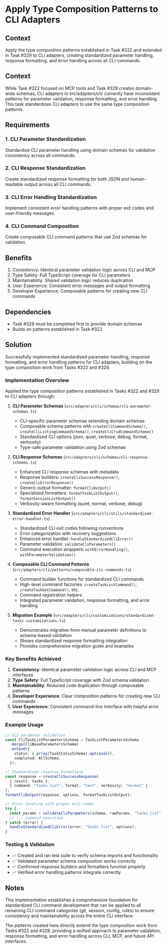 # Apply Type Composition Patterns to CLI Adapters

## Context

Apply the type composition patterns established in Task #322 and extended in Task #329 to CLI adapters, creating standardized parameter handling, response formatting, and error handling across all CLI commands.

## Context

While Task #322 focused on MCP tools and Task #329 creates domain-wide schemas, CLI adapters in src/adapters/cli/ currently have inconsistent patterns for parameter validation, response formatting, and error handling. This task standardizes CLI adapters to use the same type composition patterns.

## Requirements

### 1. CLI Parameter Standardization

Standardize CLI parameter handling using domain schemas for validation consistency across all commands.

### 2. CLI Response Standardization

Create standardized response formatting for both JSON and human-readable output across all CLI commands.

### 3. CLI Error Handling Standardization

Implement consistent error handling patterns with proper exit codes and user-friendly messages.

### 4. CLI Command Composition

Create composable CLI command patterns that use Zod schemas for validation.

## Benefits

1. Consistency: Identical parameter validation logic across CLI and MCP
2. Type Safety: Full TypeScript coverage for CLI parameters
3. Maintainability: Shared validation logic reduces duplication
4. User Experience: Consistent error messages and output formatting
5. Developer Experience: Composable patterns for creating new CLI commands

## Dependencies

- Task #329 must be completed first to provide domain schemas
- Builds on patterns established in Task #322

## Solution

Successfully implemented standardized parameter handling, response formatting, and error handling patterns for CLI adapters, building on the type composition work from Tasks #322 and #329.

### Implementation Overview

Applied the type composition patterns established in Tasks #322 and #329 to CLI adapters through:

1. **CLI Parameter Schemas** (`src/adapters/cli/schemas/cli-parameter-schemas.ts`)
   - CLI-specific parameter schemas extending domain schemas
   - Composable schema patterns with `createCliCommandSchema()`, `createCliListingCommandSchema()`, `createCliCrudCommandSchema()`
   - Standardized CLI options (json, quiet, verbose, debug, format, verbosity)
   - Type-safe parameter validation using Zod schemas

2. **CLI Response Schemas** (`src/adapters/cli/schemas/cli-response-schemas.ts`)
   - Enhanced CLI response schemas with metadata
   - Response builders: `createCliSuccessResponse()`, `createCliErrorResponse()`
   - Generic output formatter: `formatCliOutput()`
   - Specialized formatters: `formatTaskListOutput()`, `formatSessionListOutput()`
   - Verbosity-aware formatting (quiet, normal, verbose, debug)

3. **Standardized Error Handler** (`src/adapters/cli/utils/standardized-error-handler.ts`)
   - Standardized CLI exit codes following conventions
   - Error categorization with recovery suggestions
   - Enhanced error handler: `handleStandardizedCliError()`
   - Parameter validation: `validateCliParameters()`
   - Command execution wrappers: `withErrorHandling()`, `withParameterValidation()`

4. **Composable CLI Command Patterns** (`src/adapters/cli/patterns/composable-cli-commands.ts`)
   - Command builder functions for standardized CLI commands
   - High-level command factories: `createTaskListCommand()`, `createTaskGetCommand()`, etc.
   - Command registration helpers
   - Integrated parameter validation, response formatting, and error handling

5. **Migration Example** (`src/adapters/cli/customizations/standardized-tasks-customizations.ts`)
   - Demonstrates migration from manual parameter definitions to schema-based validation
   - Shows standardized response formatting integration
   - Provides comprehensive migration guide and examples

### Key Benefits Achieved

1. **Consistency**: Identical parameter validation logic across CLI and MCP interfaces
2. **Type Safety**: Full TypeScript coverage with Zod schema validation  
3. **Maintainability**: Reduced code duplication through composable patterns
4. **Developer Experience**: Clear composition patterns for creating new CLI commands
5. **User Experience**: Consistent command-line interface with helpful error messages

### Example Usage

```typescript
// CLI parameter validation
const CliTaskListParametersSchema = TaskListParametersSchema
  .merge(CliBaseParametersSchema)
  .extend({
    status: z.array(TaskStatusSchema).optional(),
    completed: AllSchema,
  });

// Standardized response formatting
const response = createCliSuccessResponse(
  { result: tasks },
  { command: "tasks.list", format: "text", verbosity: "normal" }
);
formatCliOutput(response, options, formatTaskListOutput);

// Error handling with proper exit codes
try {
  const params = validateCliParameters(schema, rawParams, "tasks.list");
  // ... command execution
} catch (error) {
  handleStandardizedCliError(error, "tasks.list", options);
}
```

### Testing & Validation

- ✅ Created and ran test suite to verify schema imports and functionality
- ✅ Validated parameter schema composition works correctly
- ✅ Confirmed response builders and formatters function properly
- ✅ Verified error handling patterns integrate correctly

## Notes

This implementation establishes a comprehensive foundation for standardized CLI command development that can be applied to all remaining CLI command categories (git, session, config, rules) to ensure consistency and maintainability across the entire CLI interface.

The patterns created here directly extend the type composition work from Tasks #322 and #329, providing a unified approach to parameter validation, response formatting, and error handling across CLI, MCP, and future API interfaces.

